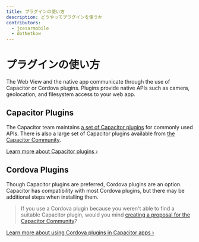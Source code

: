 ```yaml
---
title: プラグインの使い方
description: どうやってプラグインを使うか
contributors:
  - jcesarmobile
  - dotNetkow
---
```


# プラグインの使い方

The Web View and the native app communicate through the use of Capacitor or Cordova plugins. Plugins provide native APIs such as camera, geolocation, and filesystem access to your web app.

## Capacitor Plugins

The Capacitor team maintains [a set of Capacitor plugins](/docs/apis) for commonly used APIs. There is also a large set of Capacitor plugins available from [the Capacitor Community](https://github.com/capacitor-community/).

[Learn more about Capacitor plugins &#8250;](/docs/plugins)

## Cordova Plugins

Though Capacitor plugins are preferred, Cordova plugins are an option. Capacitor has compatibility with most Cordova plugins, but there may be additional steps when installing them.

> If you use a Cordova plugin because you weren't able to find a suitable Capacitor plugin, would you mind [creating a proposal for the Capacitor Community](https://github.com/capacitor-community/proposals/)?

[Learn more about using Cordova plugins in Capacitor apps &#8250;](/docs/plugins/cordova)
